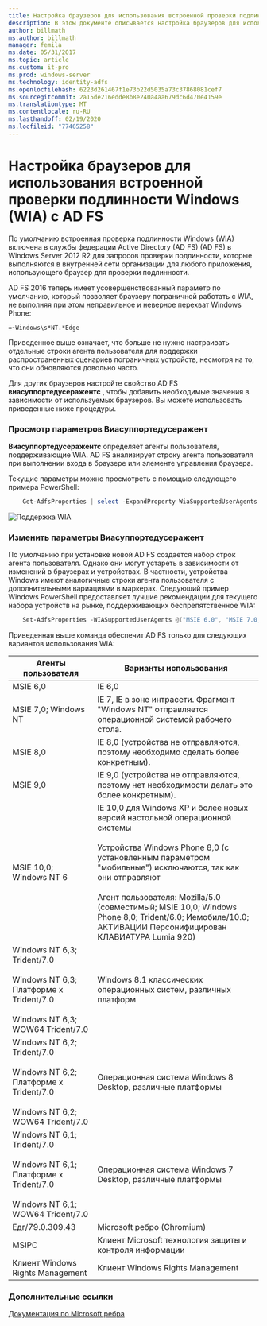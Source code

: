 ```yaml
---
title: Настройка браузеров для использования встроенной проверки подлинности Windows (WIA) с AD FS
description: В этом документе описывается настройка браузеров для использования WIA с AD FS
author: billmath
ms.author: billmath
manager: femila
ms.date: 05/31/2017
ms.topic: article
ms.custom: it-pro
ms.prod: windows-server
ms.technology: identity-adfs
ms.openlocfilehash: 6223d261467f1e73b22d5035a73c37868081cef7
ms.sourcegitcommit: 2a15de216edde8b8e240a4aa679dc6d470e4159e
ms.translationtype: MT
ms.contentlocale: ru-RU
ms.lasthandoff: 02/19/2020
ms.locfileid: "77465258"
---
```

# <a name="configure-browsers-to-use-windows-integrated-authentication-wia-with-ad-fs"></a>Настройка браузеров для использования встроенной проверки подлинности Windows (WIA) с AD FS

По умолчанию встроенная проверка подлинности Windows (WIA) включена в службы федерации Active Directory (AD FS) (AD FS) в Windows Server 2012 R2 для запросов проверки подлинности, которые выполняются в внутренней сети организации для любого приложения, использующего браузер для проверки подлинности.

AD FS 2016 теперь имеет усовершенствованный параметр по умолчанию, который позволяет браузеру пограничной работать с WIA, не выполняя при этом неправильное и неверное перехват Windows Phone:

    =~Windows\s*NT.*Edge

Приведенное выше означает, что больше не нужно настраивать отдельные строки агента пользователя для поддержки распространенных сценариев пограничных устройств, несмотря на то, что они обновляются довольно часто.

Для других браузеров настройте свойство AD FS **виасуппортедусеражентс** , чтобы добавить необходимые значения в зависимости от используемых браузеров.  Вы можете использовать приведенные ниже процедуры.



### <a name="view-wiasupporteduseragent-settings"></a>Просмотр параметров Виасуппортедусеражент
**Виасуппортедусеражентс** определяет агенты пользователя, поддерживающие WIA. AD FS анализирует строку агента пользователя при выполнении входа в браузере или элементе управления браузера.

Текущие параметры можно просмотреть с помощью следующего примера PowerShell:

```powershell
    Get-AdfsProperties | select -ExpandProperty WiaSupportedUserAgents
```

![Поддержка WIA](../operations/media/Configure-AD-FS-Browser-WIA/wiasupport.png)

### <a name="change-wiasupporteduseragent-settings"></a>Изменить параметры Виасуппортедусеражент
По умолчанию при установке новой AD FS создается набор строк агента пользователя. Однако они могут устареть в зависимости от изменений в браузерах и устройствах. В частности, устройства Windows имеют аналогичные строки агента пользователя с дополнительными вариациями в маркерах. Следующий пример Windows PowerShell предоставляет лучшие рекомендации для текущего набора устройств на рынке, поддерживающих беспрепятственное WIA:

```powershell
    Set-AdfsProperties -WIASupportedUserAgents @("MSIE 6.0", "MSIE 7.0; Windows NT", "MSIE 8.0", "MSIE 9.0", "MSIE 10.0; Windows NT 6", "Windows NT 6.3; Trident/7.0", "Windows NT 6.3; Win64; x64; Trident/7.0", "Windows NT 6.3; WOW64; Trident/7.0", "Windows NT 6.2; Trident/7.0", "Windows NT 6.2; Win64; x64; Trident/7.0", "Windows NT 6.2; WOW64; Trident/7.0", "Windows NT 6.1; Trident/7.0", "Windows NT 6.1; Win64; x64; Trident/7.0", "Windows NT 6.1; WOW64; Trident/7.0", "MSIPC", "Windows Rights Management Client")
```

Приведенная выше команда обеспечит AD FS только для следующих вариантов использования WIA:

Агенты пользователя|Варианты использования|
-----|-----|
MSIE 6,0|IE 6,0|
MSIE 7,0; Windows NT|IE 7, IE в зоне интрасети. Фрагмент "Windows NT" отправляется операционной системой рабочего стола.|
MSIE 8,0|IE 8,0 (устройства не отправляются, поэтому необходимо сделать более конкретным).|
MSIE 9,0|IE 9,0 (устройства не отправляются, поэтому нет необходимости делать это более конкретным).|
MSIE 10,0; Windows NT 6|IE 10,0 для Windows XP и более новых версий настольной операционной системы</br></br>Устройства Windows Phone 8,0 (с установленным параметром "мобильные") исключаются, так как они отправляют</br></br>Агент пользователя: Mozilla/5.0 (совместимый; MSIE 10,0; Windows Phone 8,0; Trident/6.0; Иемобиле/10.0; АКТИВАЦИИ Персонифицирован КЛАВИАТУРА Lumia 920)|
Windows NT 6,3; Trident/7.0</br></br>Windows NT 6,3; Платформе х Trident/7.0</br></br>Windows NT 6,3; WOW64 Trident/7.0| Windows 8.1 классических операционных систем, различных платформ|
Windows NT 6,2; Trident/7.0</br></br>Windows NT 6,2; Платформе х Trident/7.0</br></br>Windows NT 6,2; WOW64 Trident/7.0|Операционная система Windows 8 Desktop, различные платформы|
Windows NT 6,1; Trident/7.0</br></br>Windows NT 6,1; Платформе х Trident/7.0</br></br>Windows NT 6,1; WOW64 Trident/7.0|Операционная система Windows 7 Desktop, различные платформы|
Едг/79.0.309.43 | Microsoft ребро (Chromium) | 
MSIPC| Клиент Microsoft технология защиты и контроля информации|
Клиент Windows Rights Management|Клиент Windows Rights Management|

### <a name="additional-links"></a>Дополнительные ссылки

[Документация по Microsoft ребра](https://docs.microsoft.com/microsoft-edge/web-platform/user-agent-string)
